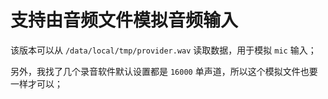 # 支持由音频文件模拟音频输入

该版本可以从 `/data/local/tmp/provider.wav` 读取数据，用于模拟 `mic` 输入；

另外，我找了几个录音软件默认设置都是 `16000` 单声道，所以这个模拟文件也要一样才可以；


